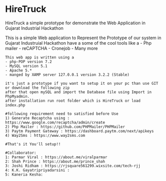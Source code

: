 # HireTruck
HireTruck a simple prototype for demonstrate the Web Application in Gujarat Industrial Hackathon

This is a simple Web application to Represent the Prototype of our system in Gujarat Industruial Hackathon
  have a some of the cool tools like a
    - Php mailer
    - reCAPTCHA
    - Cronejob
    - Many more
   
    This web app is written using a 
    - php-POP version 7.2
    - MySQL version 5.1
    - Apache 5.*
    - manged by XAMP server 127.0.0.1 version 3.2.2 (Stable)
    
    it's just a prototype if you want to setup it on your pc than use GIT or download the following zip
    after that open mySQL and import the Database file using Import in PhpMyadmin.
    after installation run root folder which is HireTruck or load index.php 
    
    #following requirement need to satisfied before Use
    1) Generate Recaptcha using : https://www.google.com/recaptcha/admin/create
    2) Php Mailer : https://github.com/PHPMailer/PHPMailer
    3) Paytm Payment Gateway : https://dashboard.paytm.com/next/apikeys
    4) Way2Sms : https://www.way2sms.com
    
    #That's it You'll setup!!
    
    #Collaborator:
    1: Parmar Viral : https://about.me/viralparmar
    2: Shah Prince : https://about.me/prince_shah
    3: Joshi Ridham : https://rjsquare561299.wixsite.com/tech-rjj
    4: K.K. Gayatripriyadarsini : 
    5: Kaneria Kesha: 
